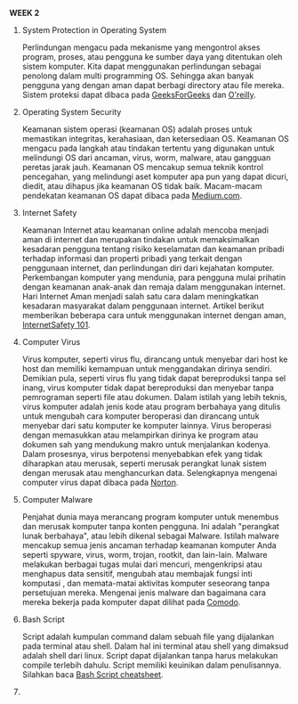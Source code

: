 __WEEK 2__

1. System Protection in Operating System

    Perlindungan mengacu pada mekanisme yang mengontrol akses program, proses, atau pengguna ke sumber daya yang ditentukan oleh sistem komputer. Kita dapat menggunakan perlindungan sebagai penolong dalam multi programming OS. Sehingga akan banyak pengguna yang dengan aman dapat berbagi directory atau file mereka. Sistem proteksi dapat dibaca pada [GeeksForGeeks](https://www.geeksforgeeks.org/system-protection-in-operating-system/#:~:text=Protection%20refers%20to%20a%20mechanism,such%20as%20directory%20or%20files) dan [O'reilly](https://www.oreilly.com/library/view/operating-system-concepts/9781118063330/24_chapter14.html).
    
2. Operating System Security

    Keamanan sistem operasi (keamanan OS) adalah proses untuk memastikan integritas, kerahasiaan, dan ketersediaan OS. Keamanan OS mengacu pada langkah atau tindakan tertentu yang digunakan untuk melindungi OS dari ancaman, virus, worm, malware, atau gangguan peretas jarak jauh. Keamanan OS mencakup semua teknik kontrol pencegahan, yang melindungi aset komputer apa pun yang dapat dicuri, diedit, atau dihapus jika keamanan OS tidak baik. Macam-macam pendekatan keamanan OS dapat dibaca pada [Medium.com](https://medium.com/@rezaduty/os-security-892cfae5e930#:~:text=Operating%20system%20security%20(OS%20security)%20is%20the%20process%20of%20ensuring,malware%20or%20remote%20hacker%20intrusions.).
    
3. Internet Safety

    Keamanan Internet atau keamanan online adalah mencoba menjadi aman di internet dan merupakan tindakan untuk memaksimalkan kesadaran pengguna tentang risiko keselamatan dan keamanan pribadi terhadap informasi dan properti pribadi yang terkait dengan penggunaan internet, dan perlindungan diri dari kejahatan komputer. Perkembangan komputer yang mendunia, para pengguna mulai prihatin dengan keamanan anak-anak dan remaja dalam menggunakan internet. Hari Internet Aman menjadi salah satu cara dalam meningkatkan kesadaran masyarakat dalam penggunaan internet. Artikel berikut memberikan beberapa cara untuk menggunakan internet dengan aman, [InternetSafety 101](https://internetsafety101.org/StepsToPrivacy).

4. Computer Virus

    Virus komputer, seperti virus flu, dirancang untuk menyebar dari host ke host dan memiliki kemampuan untuk menggandakan dirinya sendiri. Demikian pula, seperti virus flu yang tidak dapat bereproduksi tanpa sel inang, virus komputer tidak dapat bereproduksi dan menyebar tanpa pemrograman seperti file atau dokumen. Dalam istilah yang lebih teknis, virus komputer adalah jenis kode atau program berbahaya yang ditulis untuk mengubah cara komputer beroperasi dan dirancang untuk menyebar dari satu komputer ke komputer lainnya. Virus beroperasi dengan memasukkan atau melampirkan dirinya ke program atau dokumen sah yang mendukung makro untuk menjalankan kodenya. Dalam prosesnya, virus berpotensi menyebabkan efek yang tidak diharapkan atau merusak, seperti merusak perangkat lunak sistem dengan merusak atau menghancurkan data. Selengkapnya mengenai computer virus dapat dibaca pada [Norton](https://us.norton.com/internetsecurity-malware-what-is-a-computer-virus.html).
    
5. Computer Malware

    Penjahat dunia maya merancang program komputer untuk menembus dan merusak komputer tanpa konten pengguna. Ini adalah "perangkat lunak berbahaya", atau lebih dikenal sebagai Malware. Istilah malware mencakup semua jenis ancaman terhadap keamanan komputer Anda seperti spyware, virus, worm, trojan, rootkit, dan lain-lain. Malware melakukan berbagai tugas mulai dari mencuri, mengenkripsi atau menghapus data sensitif, mengubah atau membajak fungsi inti komputasi , dan memata-matai aktivitas komputer seseorang tanpa persetujuan mereka. Mengenai jenis malware dan bagaimana cara mereka bekerja pada komputer dapat dilihat pada [Comodo](https://enterprise.comodo.com/definition-of-computer-malware.php).
    
6. Bash Script

    Script adalah kumpulan command dalam sebuah file yang dijalankan pada terminal atau shell. Dalam hal ini terminal atau shell yang dimaksud adalah shell dari linux. Script dapat dijalankan tanpa harus melakukan compile terlebih dahulu. Script memiliki keuinikan dalam penulisannya. Silahkan baca [Bash Script cheatsheet](https://devhints.io/bash).
    
7. 
    
    
    
